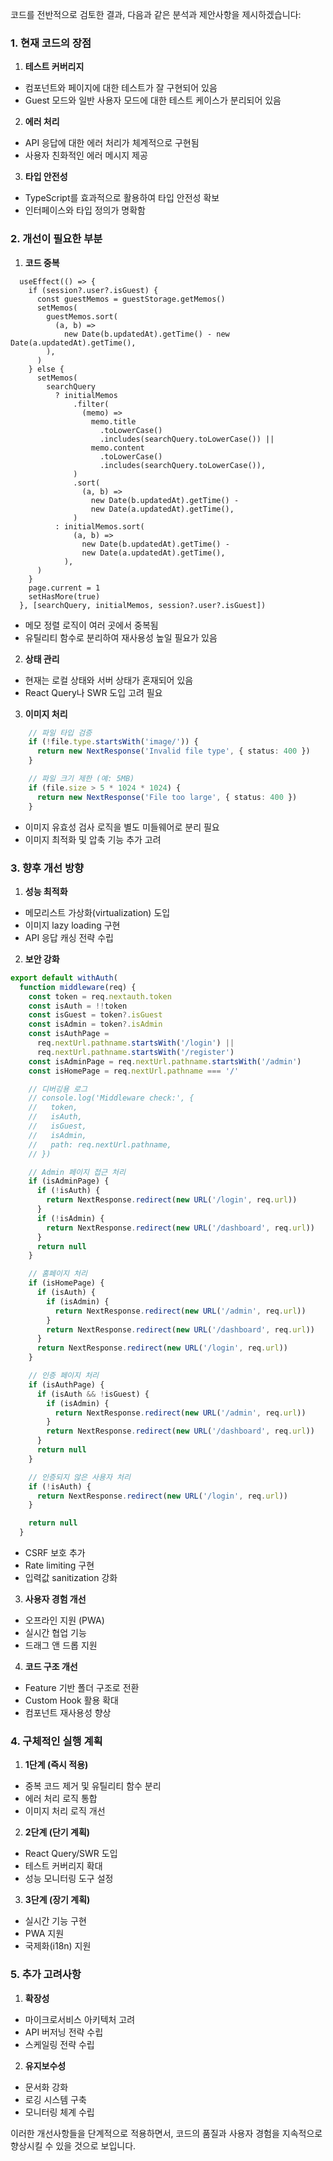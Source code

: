 코드를 전반적으로 검토한 결과, 다음과 같은 분석과 제안사항을 제시하겠습니다:

### 1. 현재 코드의 장점

1. **테스트 커버리지**

- 컴포넌트와 페이지에 대한 테스트가 잘 구현되어 있음
- Guest 모드와 일반 사용자 모드에 대한 테스트 케이스가 분리되어 있음

2. **에러 처리**

- API 응답에 대한 에러 처리가 체계적으로 구현됨
- 사용자 친화적인 에러 메시지 제공

3. **타입 안전성**

- TypeScript를 효과적으로 활용하여 타입 안전성 확보
- 인터페이스와 타입 정의가 명확함

### 2. 개선이 필요한 부분

1. **코드 중복**

```93:129:src/components/MemoList.tsx
  useEffect(() => {
    if (session?.user?.isGuest) {
      const guestMemos = guestStorage.getMemos()
      setMemos(
        guestMemos.sort(
          (a, b) =>
            new Date(b.updatedAt).getTime() - new Date(a.updatedAt).getTime(),
        ),
      )
    } else {
      setMemos(
        searchQuery
          ? initialMemos
              .filter(
                (memo) =>
                  memo.title
                    .toLowerCase()
                    .includes(searchQuery.toLowerCase()) ||
                  memo.content
                    .toLowerCase()
                    .includes(searchQuery.toLowerCase()),
              )
              .sort(
                (a, b) =>
                  new Date(b.updatedAt).getTime() -
                  new Date(a.updatedAt).getTime(),
              )
          : initialMemos.sort(
              (a, b) =>
                new Date(b.updatedAt).getTime() -
                new Date(a.updatedAt).getTime(),
            ),
      )
    }
    page.current = 1
    setHasMore(true)
  }, [searchQuery, initialMemos, session?.user?.isGuest])
```

- 메모 정렬 로직이 여러 곳에서 중복됨
- 유틸리티 함수로 분리하여 재사용성 높일 필요가 있음

2. **상태 관리**

- 현재는 로컬 상태와 서버 상태가 혼재되어 있음
- React Query나 SWR 도입 고려 필요

3. **이미지 처리**

```17:25:src/app/api/upload/route.ts
    // 파일 타입 검증
    if (!file.type.startsWith('image/')) {
      return new NextResponse('Invalid file type', { status: 400 })
    }

    // 파일 크기 제한 (예: 5MB)
    if (file.size > 5 * 1024 * 1024) {
      return new NextResponse('File too large', { status: 400 })
    }
```

- 이미지 유효성 검사 로직을 별도 미들웨어로 분리 필요
- 이미지 최적화 및 압축 기능 추가 고려

### 3. 향후 개선 방향

1. **성능 최적화**

- 메모리스트 가상화(virtualization) 도입
- 이미지 lazy loading 구현
- API 응답 캐싱 전략 수립

2. **보안 강화**

```4:64:src/middleware.ts
export default withAuth(
  function middleware(req) {
    const token = req.nextauth.token
    const isAuth = !!token
    const isGuest = token?.isGuest
    const isAdmin = token?.isAdmin
    const isAuthPage =
      req.nextUrl.pathname.startsWith('/login') ||
      req.nextUrl.pathname.startsWith('/register')
    const isAdminPage = req.nextUrl.pathname.startsWith('/admin')
    const isHomePage = req.nextUrl.pathname === '/'

    // 디버깅용 로그
    // console.log('Middleware check:', {
    //   token,
    //   isAuth,
    //   isGuest,
    //   isAdmin,
    //   path: req.nextUrl.pathname,
    // })

    // Admin 페이지 접근 처리
    if (isAdminPage) {
      if (!isAuth) {
        return NextResponse.redirect(new URL('/login', req.url))
      }
      if (!isAdmin) {
        return NextResponse.redirect(new URL('/dashboard', req.url))
      }
      return null
    }

    // 홈페이지 처리
    if (isHomePage) {
      if (isAuth) {
        if (isAdmin) {
          return NextResponse.redirect(new URL('/admin', req.url))
        }
        return NextResponse.redirect(new URL('/dashboard', req.url))
      }
      return NextResponse.redirect(new URL('/login', req.url))
    }

    // 인증 페이지 처리
    if (isAuthPage) {
      if (isAuth && !isGuest) {
        if (isAdmin) {
          return NextResponse.redirect(new URL('/admin', req.url))
        }
        return NextResponse.redirect(new URL('/dashboard', req.url))
      }
      return null
    }

    // 인증되지 않은 사용자 처리
    if (!isAuth) {
      return NextResponse.redirect(new URL('/login', req.url))
    }

    return null
  }
```

- CSRF 보호 추가
- Rate limiting 구현
- 입력값 sanitization 강화

3. **사용자 경험 개선**

- 오프라인 지원 (PWA)
- 실시간 협업 기능
- 드래그 앤 드롭 지원

4. **코드 구조 개선**

- Feature 기반 폴더 구조로 전환
- Custom Hook 활용 확대
- 컴포넌트 재사용성 향상

### 4. 구체적인 실행 계획

1. **1단계 (즉시 적용)**

- 중복 코드 제거 및 유틸리티 함수 분리
- 에러 처리 로직 통합
- 이미지 처리 로직 개선

2. **2단계 (단기 계획)**

- React Query/SWR 도입
- 테스트 커버리지 확대
- 성능 모니터링 도구 설정

3. **3단계 (장기 계획)**

- 실시간 기능 구현
- PWA 지원
- 국제화(i18n) 지원

### 5. 추가 고려사항

1. **확장성**

- 마이크로서비스 아키텍처 고려
- API 버저닝 전략 수립
- 스케일링 전략 수립

2. **유지보수성**

- 문서화 강화
- 로깅 시스템 구축
- 모니터링 체계 수립

이러한 개선사항들을 단계적으로 적용하면서, 코드의 품질과 사용자 경험을 지속적으로 향상시킬 수 있을 것으로 보입니다.
